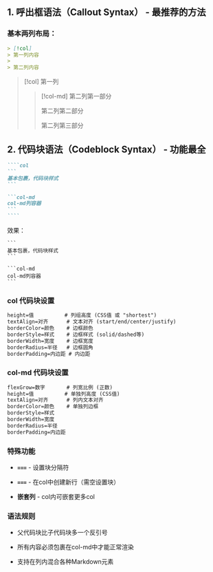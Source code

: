 
## 1. 呼出框语法（Callout Syntax） - 最推荐的方法

### 基本两列布局：
```markdown
> [!col]
> 第一列内容
>
> 第二列内容
```

> [!col]
> 第一列
>
>> [!col-md]
>> 第二列第一部分
>> 
>> 第二列第二部分
>>
>> 第二列第三部分
>

## 2. 代码块语法（Codeblock Syntax） - 功能最全


`````markdown
````col
```
基本包裹，代码块样式
```

```col-md
col-md列容器
```
````
`````
效果：

````col
```
基本包裹，代码块样式
```

```col-md
col-md列容器
```
````


### col 代码块设置

```markdown
height=值          # 列组高度 (CSS值 或 "shortest")
textAlign=对齐      # 文本对齐 (start/end/center/justify)
borderColor=颜色    # 边框颜色
borderStyle=样式    # 边框样式 (solid/dashed等)
borderWidth=宽度    # 边框宽度
borderRadius=半径   # 边框圆角
borderPadding=内边距 # 内边距
```

### col-md 代码块设置

```markdown
flexGrow=数字       # 列宽比例 (正数)
height=值          # 单独列高度 (CSS值)
textAlign=对齐      # 列内文本对齐
borderColor=颜色    # 单独列边框
borderStyle=样式
borderWidth=宽度
borderRadius=半径
borderPadding=内边距
```

### 特殊功能

- **`===`** - 设置块分隔符
    
- **`===`** - 在col中创建新行（需空设置块）
    
- **嵌套列** - col内可嵌套更多col

### 语法规则

- 父代码块比子代码块多一个反引号
    
- 所有内容必须包裹在col-md中才能正常渲染
    
- 支持在列内混合各种Markdown元素